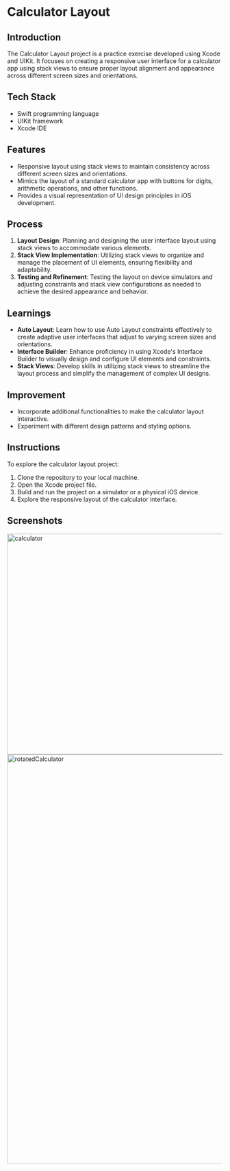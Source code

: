 # Calculator Layout

## Introduction
The Calculator Layout project is a practice exercise developed using Xcode and UIKit. It focuses on creating a responsive user interface for a calculator app using stack views to ensure proper layout alignment and appearance across different screen sizes and orientations.

## Tech Stack
- Swift programming language
- UIKit framework
- Xcode IDE

## Features
- Responsive layout using stack views to maintain consistency across different screen sizes and orientations.
- Mimics the layout of a standard calculator app with buttons for digits, arithmetic operations, and other functions.
- Provides a visual representation of UI design principles in iOS development.

## Process
1. **Layout Design**: Planning and designing the user interface layout using stack views to accommodate various elements.
2. **Stack View Implementation**: Utilizing stack views to organize and manage the placement of UI elements, ensuring flexibility and adaptability.
3. **Testing and Refinement**: Testing the layout on device simulators and adjusting constraints and stack view configurations as needed to achieve the desired appearance and behavior.

## Learnings
- **Auto Layout**: Learn how to use Auto Layout constraints effectively to create adaptive user interfaces that adjust to varying screen sizes and orientations.
- **Interface Builder**: Enhance proficiency in using Xcode's Interface Builder to visually design and configure UI elements and constraints.
- **Stack Views**: Develop skills in utilizing stack views to streamline the layout process and simplify the management of complex UI designs.

## Improvement
- Incorporate additional functionalities to make the calculator layout interactive.
- Experiment with different design patterns and styling options.

## Instructions
To explore the calculator layout project:
1. Clone the repository to your local machine.
2. Open the Xcode project file.
3. Build and run the project on a simulator or a physical iOS device.
4. Explore the responsive layout of the calculator interface.

## Screenshots
<img width="515" alt="calculator" src="https://github.com/Aziza0508/calculatorLayout/assets/112758271/4fb513fa-b35a-4a05-9333-bf3fada9c809">
<img width="956" alt="rotatedCalculator" src="https://github.com/Aziza0508/calculatorLayout/assets/112758271/8b947133-1ba4-44b5-9d23-7fdc995ee96b">
